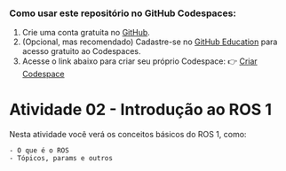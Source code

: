 ### Como usar este repositório no GitHub Codespaces:

1. Crie uma conta gratuita no [GitHub](https://github.com).
2. (Opcional, mas recomendado) Cadastre-se no [GitHub Education](https://education.github.com/benefits) para acesso gratuito ao Codespaces.
3. Acesse o link abaixo para criar seu próprio Codespace:
   👉 [Criar Codespace](https://github.com/codespaces/new?template_repository=NURIA-IFSP/atividade-2-introducao-ao-ROS)


# Atividade 02 - Introdução ao ROS 1

Nesta atividade você verá os conceitos básicos do ROS 1, como:

    - O que é o ROS
    - Tópicos, params e outros
